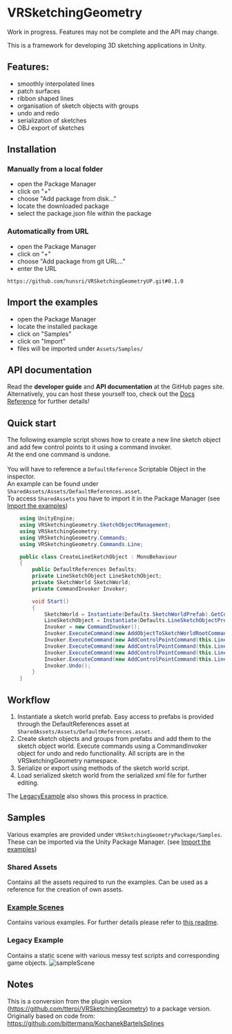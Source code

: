 # VRSketchingGeometry
Work in progress. Features may not be complete and the API may change.

This is a framework for developing 3D sketching applications in Unity.

## Features:
- smoothly interpolated lines
- patch surfaces
- ribbon shaped lines
- organisation of sketch objects with groups
- undo and redo
- serialization of sketches
- OBJ export of sketches

## Installation

### Manually from a local folder
- open the Package Manager
- click on "+"
- choose "Add package from disk..."
- locate the downloaded package
- select the package.json file within the package

### Automatically from URL
- open the Package Manager
- click on "+"
- choose "Add package from git URL..."
- enter the URL 
``` 
https://github.com/hunsri/VRSketchingGeometryUP.git#0.1.0
```

## Import the examples
- open the Package Manager
- locate the installed package
- click on "Samples"
- click on "Import"
- files will be imported under `Assets/Samples/`

## API documentation
Read the **developer guide** and **API documentation** at the GitHub pages site. </br>
Alternatively, you can host these yourself too,
check out the [Docs Reference](../../Docs.md) for further details!

## Quick start
The following example script shows how to create a new line sketch object and add few control points to it using a command invoker.</br>
At the end one command is undone.</br></br>
You will have to reference a `DefaultReference` Scriptable Object in the inspector.</br>
An example can be found under `SharedAssets/Assets/DefaultReferences.asset`.</br>
To access `SharedAssets` you have to import it in the Package Manager (see [Import the examples](./README.md#import-the-examples))</br>

```C#
    using UnityEngine;
    using VRSketchingGeometry.SketchObjectManagement;
    using VRSketchingGeometry;
    using VRSketchingGeometry.Commands;
    using VRSketchingGeometry.Commands.Line;

    public class CreateLineSketchObject : MonoBehaviour
    {
        public DefaultReferences Defaults;
        private LineSketchObject LineSketchObject;
        private SketchWorld SketchWorld;
        private CommandInvoker Invoker;

        void Start()
        {
            SketchWorld = Instantiate(Defaults.SketchWorldPrefab).GetComponent<SketchWorld>();
            LineSketchObject = Instantiate(Defaults.LineSketchObjectPrefab).GetComponent<LineSketchObject>();
            Invoker = new CommandInvoker();
            Invoker.ExecuteCommand(new AddObjectToSketchWorldRootCommand(LineSketchObject, SketchWorld));
            Invoker.ExecuteCommand(new AddControlPointCommand(this.LineSketchObject, new Vector3(1, 2, 3)));
            Invoker.ExecuteCommand(new AddControlPointCommand(this.LineSketchObject, new Vector3(1, 4, 2)));
            Invoker.ExecuteCommand(new AddControlPointCommand(this.LineSketchObject, new Vector3(1, 5, 3)));
            Invoker.ExecuteCommand(new AddControlPointCommand(this.LineSketchObject, new Vector3(1, 5, 2)));
            Invoker.Undo();
        }
    }
```

## Workflow
1. Instantiate a sketch world prefab. Easy access to prefabs is provided through the DefaultReferences asset at `SharedAssets/Assets/DefaultReferences.asset`.
2. Create sketch objects and groups from prefabs and add them to the sketch object world. Execute commands using a CommandInvoker object for undo and redo functionality. All scripts are in the VRSketchingGeometry namespace.
4. Serialize or export using methods of the sketch world script.
5. Load serialized sketch world from the serialized xml file for further editing.

The [LegacyExample](./README.md#legacy-example) also shows this process in practice.

## Samples

Various examples are provided under `VRSketchingGeometryPackage/Samples`.
These can be imported via the Unity Package Manager.
(see [Import the examples](./README.md#import-the-examples))

### Shared Assets
Contains all the assets required to run the examples.
Can be used as a reference for the creation of own assets.

### [Example Scenes](./Samples/ExampleScenes/Scenes/README.md)
Contains various examples. For further details please refer to [this readme](./Samples/ExampleScenes/Scenes/README.md).

### Legacy Example
Contains a static scene with various messy test scripts and corresponding game objects.
![sampleScene](https://user-images.githubusercontent.com/51961152/192534926-2c6406b1-4556-4808-baf7-9f8eeab0bc5f.png)

## Notes
This is a conversion from the plugin version (https://github.com/tterpi/VRSketchingGeometry) to a package version.
Originally based on code from: https://github.com/bittermanq/KochanekBartelsSplines
